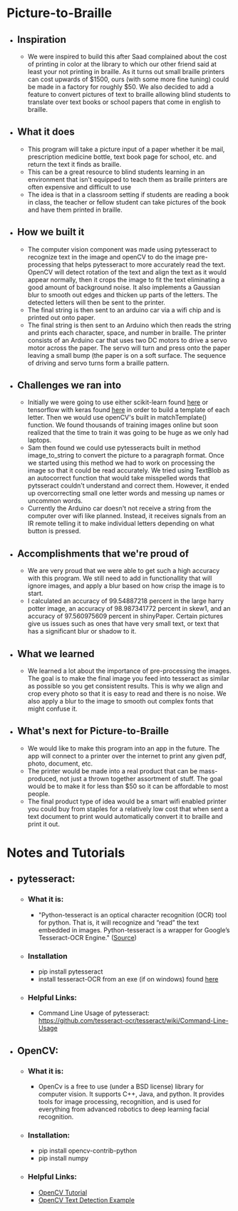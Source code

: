 # Picture-to-Braille
* ## Inspiration
  * We were inspired to build this after Saad complained about the cost of printing in color at the library to which our other friend said at least your not printing in braille. As it turns out small braille printers can cost upwards of $1500, ours (with some more fine tuning) could be made in a factory for roughly $50. We also decided to add a feature to convert pictures of text to braille allowing blind students to translate over text books or school papers that come in english to braille.

* ## What it does
  * This program will take a picture input of a paper whether it be mail, prescription medicine bottle, text book page for school, etc. and return the text it finds as braille.
  * This can be a great resource to blind students learning in an environment that isn't equipped to teach them as braille printers are often expensive and difficult to use
  * The idea is that in a classroom setting if students are reading a book in class, the teacher or fellow student can take pictures of the book and have them printed in braille.

* ## How we built it
  *  The computer vision component was made using pytesseract to recognize text in the image and openCV to do the image pre-processing that helps pytesseract to more accurately read the text. OpenCV will detect rotation of the text and align the text as it would appear normally, then it crops the image to fit the text eliminating a good amount of background noise. It also implements a Gaussian blur to smooth out edges and thicken up parts of the letters. The detected letters will then be sent to the printer.
  * The final string is then sent to an arduino car via a wifi chip and is printed out onto paper.
  * The final string is then sent to an Arduino which then reads the string and prints each character, space, and number in braille. The printer consists of an Arduino car that uses two DC motors to drive a servo motor across the paper. The servo will turn and press onto the paper leaving a small bump (the paper is on a soft surface. The sequence of driving and servo turns form a braille pattern.

* ## Challenges we ran into
  * Initially we were going to use either scikit-learn found [here](https://scikit-learn.org/stable/) or tensorflow with keras found [here](https://keras.io/) in order to build a template of each letter. Then we would use openCV's built in matchTemplate() function. We found thousands of training images online but soon realized that the time to train it was going to be huge as we only had laptops.
  * Sam then found we could use pytesseracts built in method image_to_string to convert the picture to a paragraph format. Once we started using this method we had to work on processing the image so that it could be read accurately. We tried using TextBlob as an autocorrect function that would take misspelled words that pytsseract couldn't understand and correct them. However, it ended up overcorrecting small one letter words and messing up names or uncommon words.
  * Currently the Arduino car doesn't not receive a string from the computer over wifi like planned. Instead, it receives signals from an IR remote telling it to make individual letters depending on what button is pressed.

* ## Accomplishments that we're proud of
  * We are very proud that we were able to get such a high accuracy with this program. We still need to add in functionallity that will ignore images, and apply a blur based on how crisp the image is to start.
  * I calculated an accuracy of 99.54887218 percent in the large harry potter image, an accuracy of 98.987341772 percent in skew1, and an accuracy of 97.560975609 percent in shinyPaper. Certain pictures give us issues such as ones that have very small text, or text that has a significant blur or shadow to it.

* ## What we learned
  * We learned a lot about the importance of pre-processing the images. The goal is to make the final image you feed into tesseract as similar as possible so you get consistent results. This is why we align and crop every photo so that it is easy to read and there is no noise. We also apply a blur to the image to smooth out complex fonts that might confuse it.

* ## What's next for Picture-to-Braille
  * We would like to make this program into an app in the future. The app will connect to a printer over the internet to print any given pdf, photo, document, etc.
  * The printer would be made into a real product that can be mass-produced, not just a thrown together assortment of stuff. The goal would be to make it for less than $50 so it can be affordable to most people.
  * The final product type of idea would be a smart wifi enabled printer you could buy from staples for a relatively low cost that when sent a text document to print would automatically convert it to braille and print it out.

# Notes and Tutorials
* ## pytesseract:
  * ### What it is:
    * "Python-tesseract is an optical character recognition (OCR) tool for python. That is, it will recognize and “read” the text embedded in images. Python-tesseract is a wrapper for Google’s Tesseract-OCR Engine." ([Source](https://pypi.org/project/pytesseract/))
  * ### Installation
    * pip install pytesseract
    * install tesseract-OCR from an exe (if on windows) found [here](https://github.com/tesseract-ocr/tesseract/wiki)
  * ### Helpful Links:
    * Command Line Usage of pytesseract: https://github.com/tesseract-ocr/tesseract/wiki/Command-Line-Usage

* ## OpenCV:  
  * ### What it is:
    * OpenCv is a free to use (under a BSD license) library for computer vision. It supports C++, Java, and python. It provides tools for image processing, recognition, and is used for everything from advanced robotics to deep learning facial recognition.
  * ### Installation:
    * pip install opencv-contrib-python
    * pip install numpy
  * ### Helpful Links:
    * [OpenCV Tutorial](https://docs.opencv.org/3.4/d8/d4b/tutorial_py_knn_opencv.html)
    * [OpenCV Text Detection Example](https://www.pyimagesearch.com/2018/08/20/opencv-text-detection-east-text-detector/)

